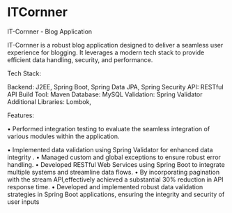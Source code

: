 # ITCornner
IT-Cornner - Blog Application

IT-Cornner is a robust blog application designed to deliver a seamless user experience for blogging. It leverages a modern tech stack to provide efficient data handling, security, and performance.

Tech Stack:

Backend: J2EE, Spring Boot, Spring Data JPA, Spring Security
API: RESTful API
Build Tool: Maven
Database: MySQL
Validation: Spring Validator
Additional Libraries: Lombok,

Features:

• Performed integration testing to evaluate the seamless integration of various modules within the application.

• Implemented data validation using Spring Validator for enhanced data integrity .
• Managed custom and global exceptions to ensure robust error handling.
• Developed RESTful Web Services using Spring Boot to integrate multiple systems and streamline data flows.
• By incorporating pagination with the stream API,effectively achieved a substantial 30% reduction in API response time.
• Developed and implemented robust data validation strategies in Spring Boot applications, ensuring the integrity and security of user inputs


